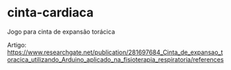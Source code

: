 # cinta-cardiaca
Jogo para cinta de expansão torácica

Artigo: https://www.researchgate.net/publication/281697684_Cinta_de_expansao_toracica_utilizando_Arduino_aplicado_na_fisioterapia_respiratoria/references
